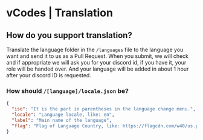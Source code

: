 # vCodes | Translation

## How do you support translation?

Translate the language folder in the `/languages` file to the language you want and send it to us as a Pull Request. When you submit, we will check and if appropriate we will ask you for your discord id, if you have it, your role will be handed over. And your language will be added in about 1 hour after your discord ID is requested.

### How should `/[language]/locale.json` be?

```json
{ 
  "iso": "It is the part in parentheses in the language change menu.",
  "locale": "Language locale, like: en", 
  "label": "Main name of the language",
  "flag": "Flag of Language Country, like: https://flagcdn.com/w40/us.png (we only accept flagcdn)" 
}
```
